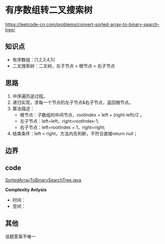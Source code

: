 # 有序数组转二叉搜索树
 <https://leetcode-cn.com/problems/convert-sorted-array-to-binary-search-tree/>
 
 ## 知识点
 - 有序数组：[1,2,3,4,5]
 - 二叉搜索树：二叉树，左子节点 < 根节点 < 右子节点 
 
## 思路
1. 中序遍历逆过程。
2. 递归实现，求每一个节点的左子节点&右子节点，返回根节点。
3. 算法描述：
    - 根节点：子数组的中间节点，rootIndex = left + (right-left)/2 。
    - 左子节点：left=left，right=rootIndex-1;
    - 右子节点：left=rootIndex + 1，right=right;
 4. 结束条件：left < right，方法内先判断，不符合直接return null；
  
## 边界

## code
 [SortedArrayToBinarySearchTree.java](SortedArrayToBinarySearchTree.java)

 
**Complexity Anlysis**
 - 时间：
 - 空间：

## 其他
该题答案不唯一
 
 

 
 
 

    

